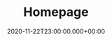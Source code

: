---
layout: blocks
title: Homepage
date: 2020-11-22T23:00:00.000+00:00
page_sections:
- template: navigation-header #-w-button
  block: header-1
  logo: "/uploads/hist1blogo.jpg" #replace with hist 1b logo
  navigation:
  - link: "/"
    link_text: Home
  - link: "/covid.html" 
    link_text: COVID-19
  - link: "/plague.html"
    link_text: The Black Plague
  - link: "/podcast.html"
    link_text: Podcast
  - link: "/team.html"
    link_text: Team

- template: simple-footer
  block: footer-1
  content: Summer 2020 History 1B
  
- template: detail-content
  block: one-column-1
  headline: Covid-19 and the Black Death by Sydney Collyns
  content: In this episode, host Sydney Collyns examines the causes and effects of the fourteenth century Black Death, and then juxtaposes it with the current pandemic testing humanity, Covid-19. Striking similarities are revealed in terms of the catalysts, quarantine strategies, and scapegoating of both public health crises. Sydney ends with a discussion on the significant long-term improvements of Western civilization due to the plague, and offers some insights about what the social, political, and economic impacts of the coronavirus will be.
---